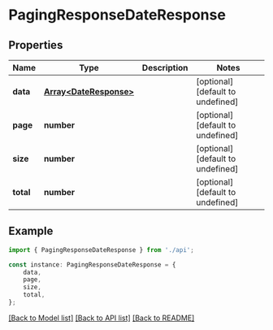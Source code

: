 # PagingResponseDateResponse


## Properties

Name | Type | Description | Notes
------------ | ------------- | ------------- | -------------
**data** | [**Array&lt;DateResponse&gt;**](DateResponse.md) |  | [optional] [default to undefined]
**page** | **number** |  | [optional] [default to undefined]
**size** | **number** |  | [optional] [default to undefined]
**total** | **number** |  | [optional] [default to undefined]

## Example

```typescript
import { PagingResponseDateResponse } from './api';

const instance: PagingResponseDateResponse = {
    data,
    page,
    size,
    total,
};
```

[[Back to Model list]](../README.md#documentation-for-models) [[Back to API list]](../README.md#documentation-for-api-endpoints) [[Back to README]](../README.md)
